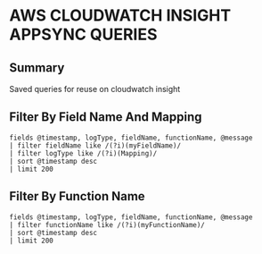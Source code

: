 # AWS CLOUDWATCH INSIGHT APPSYNC QUERIES

## Summary

Saved queries for reuse on cloudwatch insight

## Filter By Field Name And Mapping

```
fields @timestamp, logType, fieldName, functionName, @message
| filter fieldName like /(?i)(myFieldName)/
| filter logType like /(?i)(Mapping)/
| sort @timestamp desc
| limit 200
```

## Filter By Function Name

```
fields @timestamp, logType, fieldName, functionName, @message
| filter functionName like /(?i)(myFunctionName)/
| sort @timestamp desc
| limit 200
```
